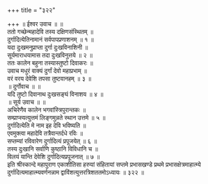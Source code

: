 +++
title = "३२२"

+++
॥ ईश्वर उवाच ॥ ॥  
ततो गच्छेन्महादेवि तस्य दक्षिणसंस्थितम् ॥  
दुर्गादित्येतिनामानं सर्वपापप्रणाशनम् ॥ १ ॥  
यदा दुःखमनुप्राप्ता दुर्गा दुःखविनाशिनी ॥  
सूर्यमाराधयामास तदा दुःखविनुत्तये ॥ २ ॥  
ततः कालेन बहुना तस्यास्तुष्टो दिवाकरः ॥  
उवाच मधुरं वाक्यं दुर्गां देवो महाप्रभाम् ॥  
वरं वरय देवेशि तपसा तुष्टवानहम् ॥ ३ ॥  
॥ दुर्गोवाच ॥ ॥  
यदि तुष्टो दिवानाथ दुःखसङ्घं विनाशय ॥ ४ ॥  
॥ सूर्य उवाच ॥ ॥  
अचिरेणैव कालेन भगवांस्त्रिपुरान्तकः ॥  
सम्प्राप्स्यत्युत्तमं लिङ्गमुन्नते स्थान उत्तमे ॥ ५ ॥  
दुर्गादित्येति मे नाम इह देवि भविष्यति ॥  
एवमुक्त्वा महादेवि तत्रैवान्तर्दधे रविः ॥  
सप्तम्यां रविवारेण दुर्गादित्यं प्रपूजयेत् ॥ ६ ॥  
तस्य दुःखानि सर्वाणि कुष्ठानि विविधानि च ॥  
विलयं यान्ति देवेशि दुर्गादित्यप्रपूजनात् ॥ ७ ॥  
इति श्रीस्कान्दे महापुराण एकाशीतिसा हरुयां संहितायां सप्तमे प्रभासखण्डे प्रथमे प्रभासक्षेत्रमाहात्म्ये दुर्गादित्यमाहात्म्यवर्णनन्नाम द्वाविंशत्युत्तरत्रिशततमोऽध्यायः ॥ ३२२ ॥